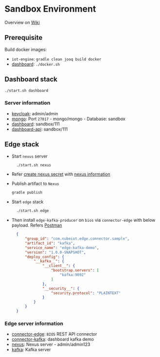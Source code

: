 # Sandbox Environment

Overview on [Wiki](https://github.com/NubeIO/iot-engine/wiki/Dev-%7C-Docker)

## Prerequisite

Build docker images:

- `iot-engine`: `gradle clean jooq build docker`
- [dashboard](https://github.com/NubeIO/dashboard/tree/feature/dockerize-frontend#build-docker): `./docker.sh`

## Dashboard stack

```bash
./start.sh dashboard
```

### Server information

- [keycloak](http://localhost:9000): admin/admin
- [mongo](localhost:27017): Port `27017` - mongo/mongo -  Database: sandbox
- [dashboard](http://localhost:81): sandbox/111
- [dashboard-api](http://localhost:8080): sandbox/111

## Edge stack

- Start `nexus` server

  ```bash
    ./start.sh nexus
  ```

- Refer [create nexus secret](../HOWTO.md#Prerequisites) with [nexus information](#edge-server-information)
- Publish artifact to `Nexus`

  ```bash
  gradle publish
  ```

- Start `edge` stack

  ```bash
    ./start.sh edge
  ```

- Then install `edge-kafka-producer` on `bios` via `connector-edge` with below payload. Refers [Postman](https://documenter.getpostman.com/view/670606/RWguwGk8#ed6d4b9b-2ffc-4ca7-99d2-2973c28c3af4)

  ```json
    {
        "group_id": "com.nubeiot.edge.connector.sample",
        "artifact_id": "kafka",
        "service_name": "edge-kafka-demo",
        "version": "1.0.0-SNAPSHOT",
        "deploy_config": {
            "__kafka__": {
                "__client__": {
                    "bootstrap.servers": [
                        "kafka:9092"
                    ]
                },
                "__security__": {
                    "security.protocol": "PLAINTEXT"
                }
            }
        }
    }
  ```

### Edge server information

- [connector-edge](http://localhost:8180): `BIOS` REST API connector
- [connector-kafka](http://localhost:8280/sample/index.html): dashboard kafka demo
- [nexus](http://localhost:8081): Nexus server - admin/admin123
- [kafka](http://localhost:9092): Kafka server
